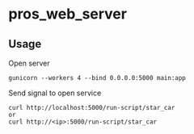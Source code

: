 # pros_web_server
## Usage
Open server
```shell
gunicorn --workers 4 --bind 0.0.0.0:5000 main:app
```
Send signal to open service
```
curl http://localhost:5000/run-script/star_car
or
curl http://<ip>:5000/run-script/star_car
```
